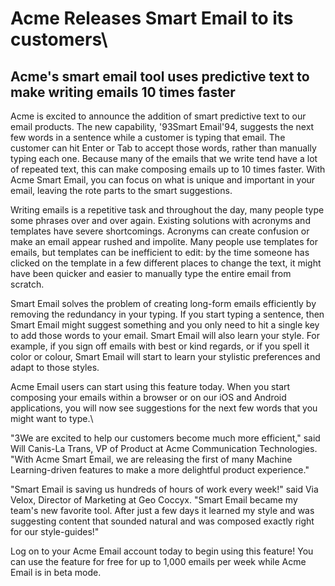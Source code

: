 # Acme Releases Smart Email to its customers\

## Acme's smart email tool uses predictive text to make writing emails 10 times faster

Acme is excited to announce the addition of smart predictive text to our email products. The new capability, \'93Smart Email\'94, suggests the next few words in a sentence while a customer is typing that email. The customer can hit Enter or Tab to accept those words, rather than manually typing each one. Because many of the emails that we write tend have a lot of repeated text, this can make composing emails up to 10 times faster. With Acme Smart Email, you can focus on what is unique and important in your email, leaving the rote parts to the smart suggestions.

Writing emails is a repetitive task and throughout the day, many people type some phrases over and over again. Existing solutions with acronyms and templates have severe shortcomings. Acronyms can create confusion or make an email appear rushed and impolite. Many people use templates for emails, but templates can be inefficient to edit: by the time someone has clicked on the template in a few different places to change the text, it might have been quicker and easier to manually type the entire email from scratch.

Smart Email solves the problem of creating long-form emails efficiently by removing the redundancy in your typing. If you start typing a sentence, then Smart Email might suggest something and you only need to hit a single key to add those words to your email. Smart Email will also learn your style. For example, if you sign off emails with best or kind regards, or if you spell it color or colour, Smart Email will start to learn your stylistic preferences and adapt to those styles.

Acme Email users can start using this feature today. When you start composing your emails within a browser or on our iOS and Android applications, you will now see suggestions for the next few words that you might want to type.\

"3We are excited to help our customers become much more efficient," said Will Canis-La Trans, VP of Product at Acme Communication Technologies. "With Acme Smart Email, we are releasing the first of many Machine Learning-driven features to make a more delightful product experience."

"Smart Email is saving us hundreds of hours of work every week!" said Via Velox, Director of Marketing at Geo Coccyx. "Smart Email became my team's new favorite tool. After just a few days it learned my style and was suggesting content that sounded natural and was composed exactly right for our style-guides!"

Log on to your Acme Email account today to begin using this feature! You can use the feature for free for up to 1,000 emails per week while Acme Email is in beta mode.